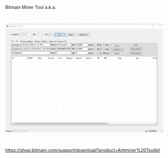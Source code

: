 Bitmain Miner Tool a.k.a. 

<BR>
  
 

![Alt text](
https://raw.githubusercontent.com/JonnyBanana/Mining_Stuff/main/Bitmain_Miner_Tool/Bitmain_Miner_Tool.jpg)

</BR>

https://shop.bitmain.com/support/download?product=Antminer%20Toolkit
